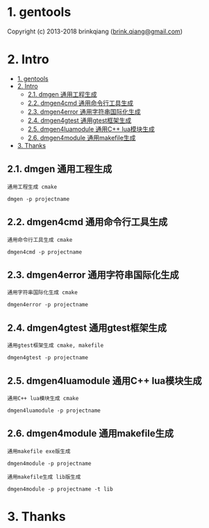 # 1. gentools

Copyright (c) 2013-2018 brinkqiang (brink.qiang@gmail.com)

# 2. Intro
<!-- TOC -->

- [1. gentools](#1-gentools)
- [2. Intro](#2-intro)
  - [2.1. dmgen 通用工程生成](#21-dmgen-通用工程生成)
  - [2.2. dmgen4cmd 通用命令行工具生成](#22-dmgen4cmd-通用命令行工具生成)
  - [2.3. dmgen4error 通用字符串国际化生成](#23-dmgen4error-通用字符串国际化生成)
  - [2.4. dmgen4gtest 通用gtest框架生成](#24-dmgen4gtest-通用gtest框架生成)
  - [2.5. dmgen4luamodule 通用C++ lua模块生成](#25-dmgen4luamodule-通用c-lua模块生成)
  - [2.6. dmgen4module 通用makefile生成](#26-dmgen4module-通用makefile生成)
- [3. Thanks](#3-thanks)

<!-- /TOC -->

## 2.1. dmgen 通用工程生成
```
通用工程生成 cmake
```
```
dmgen -p projectname
```

## 2.2. dmgen4cmd 通用命令行工具生成
```
通用命令行工具生成 cmake
```
```
dmgen4cmd -p projectname
```

## 2.3. dmgen4error 通用字符串国际化生成
```
通用字符串国际化生成 cmake
```
```
dmgen4error -p projectname
```

## 2.4. dmgen4gtest 通用gtest框架生成
```
通用gtest框架生成 cmake, makefile
```
```
dmgen4gtest -p projectname
```

## 2.5. dmgen4luamodule 通用C++ lua模块生成
```
通用C++ lua模块生成 cmake
```
```
dmgen4luamodule -p projectname
```

## 2.6. dmgen4module 通用makefile生成
```
通用makefile exe版生成
```
```
dmgen4module -p projectname
```

```
通用makefile生成 lib版生成
```
```
dmgen4module -p projectname -t lib
```

# 3. Thanks

